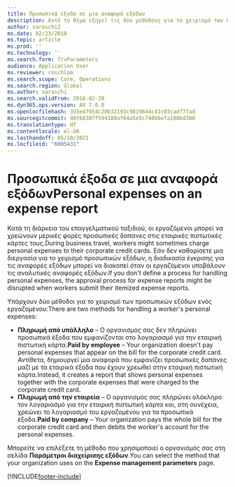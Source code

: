 ```yaml
---
title: Προσωπικά έξοδα σε μια αναφορά εξόδων
description: Αυτό το θέμα εξηγεί τις δύο μεθόδους για το χειρισμό των προσωπικών εξόδων ενός εργαζομένου στο Microsoft Dynamics 365 Finance.
author: saraschi2
ms.date: 02/23/2018
ms.topic: article
ms.prod: ''
ms.technology: ''
ms.search.form: TrvParameters
audience: Application User
ms.reviewer: roschlom
ms.search.scope: Core, Operations
ms.search.region: Global
ms.author: saraschi
ms.search.validFrom: 2016-02-28
ms.dyn365.ops.version: AX 7.0.0
ms.openlocfilehash: 355e47054c20b32193c9819844c41c03cadf7fad
ms.sourcegitcommit: 40f68387f594180af64a5e5c748b6efa188bd300
ms.translationtype: HT
ms.contentlocale: el-GR
ms.lasthandoff: 05/10/2021
ms.locfileid: "6005431"
---
```

# <a name="personal-expenses-on-an-expense-report"></a><span data-ttu-id="3ee7b-103">Προσωπικά έξοδα σε μια αναφορά εξόδων</span><span class="sxs-lookup"><span data-stu-id="3ee7b-103">Personal expenses on an expense report</span></span>

<span data-ttu-id="3ee7b-104">Κατά τη διάρκεια του επαγγελματικού ταξιδιού, οι εργαζόμενοι μπορεί να χρεώνουν μερικές φορές προσωπικές δαπάνες στις εταιρικές πιστωτικές κάρτες τους.</span><span class="sxs-lookup"><span data-stu-id="3ee7b-104">During business travel, workers might sometimes charge personal expenses to their corporate credit cards.</span></span> <span data-ttu-id="3ee7b-105">Εάν δεν καθορίσετε μια διεργασία για το χειρισμό προσωπικών εξόδων, η διαδικασία έγκρισης για τις αναφορές εξόδων μπορεί να διακοπεί όταν οι εργαζόμενοι υποβάλουν τις αναλυτικές αναφορές εξόδων.</span><span class="sxs-lookup"><span data-stu-id="3ee7b-105">If you don't define a process for handling personal expenses, the approval process for expense reports might be disrupted when workers submit their itemized expense reports.</span></span> 

<span data-ttu-id="3ee7b-106">Υπάρχουν δύο μέθοδοι για το χειρισμό των προσωπικών εξόδων ενός εργαζομένου:</span><span class="sxs-lookup"><span data-stu-id="3ee7b-106">There are two methods for handling a worker's personal expenses:</span></span>

- <span data-ttu-id="3ee7b-107">**Πληρωμή από υπάλληλο** – Ο οργανισμός σας δεν πληρώνει προσωπικά έξοδα που εμφανίζονται στο λογαριασμό για την εταιρική πιστωτική κάρτα.</span><span class="sxs-lookup"><span data-stu-id="3ee7b-107">**Paid by employee** – Your organization doesn't pay personal expenses that appear on the bill for the corporate credit card.</span></span> <span data-ttu-id="3ee7b-108">Αντίθετα, δημιουργεί μια αναφορά που εμφανίζει προσωπικές δαπάνες μαζί με τα εταιρικά έξοδα που έχουν χρεωθεί στην εταιρική πιστωτική κάρτα.</span><span class="sxs-lookup"><span data-stu-id="3ee7b-108">Instead, it creates a report that shows personal expenses together with the corporate expenses that were charged to the corporate credit card.</span></span>
- <span data-ttu-id="3ee7b-109">**Πληρωμή από την εταιρεία** – Ο οργανισμός σας πληρώνει ολόκληρο τον λογαριασμό για την εταιρική πιστωτική κάρτα και, στη συνέχεια, χρεώνει το λογαριασμό του εργαζομένου για τα προσωπικά έξοδα.</span><span class="sxs-lookup"><span data-stu-id="3ee7b-109">**Paid by company** – Your organization pays the whole bill for the corporate credit card and then debits the worker's account for the personal expenses.</span></span>

<span data-ttu-id="3ee7b-110">Μπορείτε να επιλέξετε τη μέθοδο που χρησιμοποιεί ο οργανισμός σας στη σελίδα **Παράμετροι διαχείρισης εξόδων**.</span><span class="sxs-lookup"><span data-stu-id="3ee7b-110">You can select the method that your organization uses on the **Expense management parameters** page.</span></span>


[!INCLUDE[footer-include](../includes/footer-banner.md)]